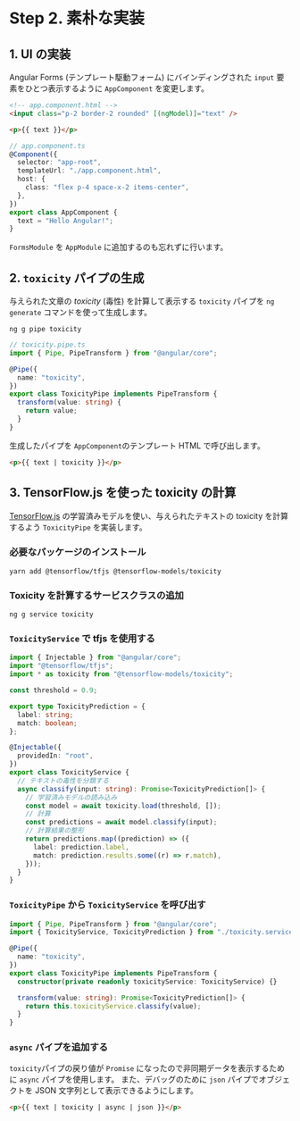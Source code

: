 # Step 2. 素朴な実装

## 1. UI の実装

Angular Forms (テンプレート駆動フォーム) にバインディングされた `input` 要素をひとつ表示するように `AppComponent` を変更します。

```html
<!-- app.component.html -->
<input class="p-2 border-2 rounded" [(ngModel)]="text" />

<p>{{ text }}</p>
```

```ts
// app.component.ts
@Component({
  selector: "app-root",
  templateUrl: "./app.component.html",
  host: {
    class: "flex p-4 space-x-2 items-center",
  },
})
export class AppComponent {
  text = "Hello Angular!";
}
```

`FormsModule` を `AppModule` に追加するのも忘れずに行います。

## 2. `toxicity` パイプの生成

与えられた文章の _toxicity_ (毒性) を計算して表示する `toxicity` パイプを `ng generate` コマンドを使って生成します。

```shell
ng g pipe toxicity
```

```ts
// toxicity.pipe.ts
import { Pipe, PipeTransform } from "@angular/core";

@Pipe({
  name: "toxicity",
})
export class ToxicityPipe implements PipeTransform {
  transform(value: string) {
    return value;
  }
}
```

生成したパイプを `AppComponent`のテンプレート HTML で呼び出します。

```html
<p>{{ text | toxicity }}</p>
```

## 3. TensorFlow.js を使った toxicity の計算

[TensorFlow.js](https://www.tensorflow.org/js?hl=ja) の学習済みモデルを使い、与えられたテキストの toxicity を計算するよう `ToxicityPipe` を実装します。

### 必要なパッケージのインストール

```shell
yarn add @tensorflow/tfjs @tensorflow-models/toxicity
```

### Toxicity を計算するサービスクラスの追加

```shell
ng g service toxicity
```

### `ToxicityService` で tfjs を使用する

```ts
import { Injectable } from "@angular/core";
import "@tensorflow/tfjs";
import * as toxicity from "@tensorflow-models/toxicity";

const threshold = 0.9;

export type ToxicityPrediction = {
  label: string;
  match: boolean;
};

@Injectable({
  providedIn: "root",
})
export class ToxicityService {
  // テキストの毒性を分類する
  async classify(input: string): Promise<ToxicityPrediction[]> {
    // 学習済みモデルの読み込み
    const model = await toxicity.load(threshold, []);
    // 計算
    const predictions = await model.classify(input);
    // 計算結果の整形
    return predictions.map((prediction) => ({
      label: prediction.label,
      match: prediction.results.some((r) => r.match),
    }));
  }
}
```

### `ToxicityPipe` から `ToxicityService` を呼び出す

```ts
import { Pipe, PipeTransform } from "@angular/core";
import { ToxicityService, ToxicityPrediction } from "./toxicity.service";

@Pipe({
  name: "toxicity",
})
export class ToxicityPipe implements PipeTransform {
  constructor(private readonly toxicityService: ToxicityService) {}

  transform(value: string): Promise<ToxicityPrediction[]> {
    return this.toxicityService.classify(value);
  }
}
```

### `async` パイプを追加する

`toxicity`パイプの戻り値が `Promise` になったので非同期データを表示するために `async` パイプを使用します。
また、デバッグのために `json` パイプでオブジェクトを JSON 文字列として表示できるようにします。

```html
<p>{{ text | toxicity | async | json }}</p>
```
